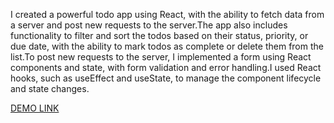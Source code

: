 I created a powerful todo app using React, with the ability to fetch data from a server and post new requests to the server.The app also includes functionality to filter and sort the todos based on their status, priority, or due date, with the ability to mark todos as complete or delete them from the list.To post new requests to the server, I implemented a form using React components and state, with form validation and error handling.I used React hooks, such as useEffect and useState, to manage the component lifecycle and state changes.

 [DEMO LINK](https://Vadivel-Babu.github.io/react_todo-app-with-api/) 
